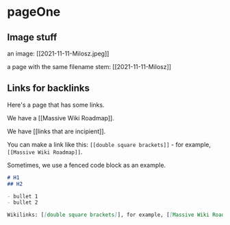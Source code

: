 # pageOne

## Image stuff

an image: [[2021-11-11-Milosz.jpeg]]

a page with the same filename stem: [[2021-11-11-Milosz]]

## Links for backlinks

Here's a page that has some links.

We have a [[Massive Wiki Roadmap]].

We have [[links that are incipient]].

You can make a link like this: `[[double square brackets]]` - for example, `[[Massive Wiki Roadmap]]`.

Sometimes, we use a fenced code block as an example.

```markdown
# H1
## H2

- bullet 1
- bullet 2

Wikilinks: [[double square brackets]], for example, [[Massive Wiki Roadmap]]
```

